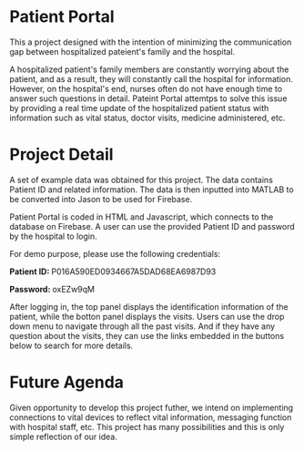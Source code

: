 # Patient Portal 
This a project designed with the intention of minimizing the communication gap between hospitalized pateient's family and the hospital. 

A hospitalized patient's family members are constantly worrying about the patient, and as a result, they will constantly call the hospital for information. However, on the hospital's end, nurses often do not have enough time to answer such questions in detail. Pateint Portal attemtps to solve this issue by providing a real time update of the hospitalized patient status with information such as vital status, doctor visits, medicine administered, etc. 

# Project Detail 
A set of example data was obtained for this project. The data contains Patient ID and related information. The data is then inputted into MATLAB to be converted into Jason to be used for Firebase. 

Patient Portal is coded in HTML and Javascript, which connects to the database on Firebase. A user can use the provided Patient ID and password by the hospital to login. 

For demo purpose, please use the following credentials: 

<b>Patient ID: </b> P016A590ED0934667A5DAD68EA6987D93

<b>Password: </b> oxEZw9qM

After logging in, the top panel displays the identification information of the patient, while the botton panel displays the visits. Users can use the drop down menu to navigate through all the past visits. And if they have any question about the visits, they can use the links embedded in the buttons below to search for more details.

# Future  Agenda
Given opportunity to develop this project futher, we intend on implementing connections to vital devices to reflect vital information, messaging function with hospital staff, etc. This project has many possibilities and this is only simple reflection of our idea. 

